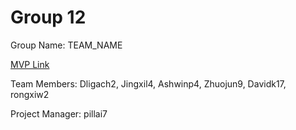# Group 12
Group Name: TEAM_NAME

[MVP Link](https://docs.google.com/document/d/1xFI9DDdO5HZAcu36Y6NL-RTDry5E3WHkfy-ZEWuqbXM/edit?usp=sharing)

Team Members:
Dligach2,
Jingxil4,
Ashwinp4,
Zhuojun9,
Davidk17,
rongxiw2

Project Manager: pillai7
